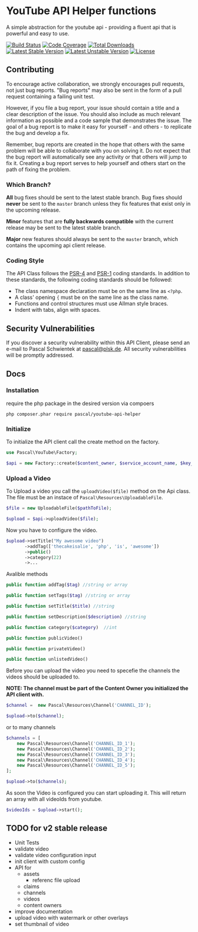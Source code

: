 # YouTube API Helper functions


A simple abstraction for the youtube api - providing a fluent api that is powerful and easy to use.

[![Build Status](https://img.shields.io/badge/build-passing-green.svg?style=flat-square)](#)
[![Code Coverage](https://img.shields.io/badge/coverage-0%-red.svg?style=flat-square)](#)
[![Total Downloads](https://img.shields.io/badge/downloads-0-blue.svg?style=flat-square)](#)
[![Latest Stable Version](https://img.shields.io/badge/stable-v1.0.0-green.svg?style=flat-square)](#)
[![Latest Unstable Version](https://img.shields.io/badge/unstable-v2.0--dev-orange.svg?style=flat-square)](#)
[![License](https://img.shields.io/badge/license-Apache_2.0-lightgrey.svg?style=flat-square)](#)





## Contributing

To encourage active collaboration, we strongly encourages pull requests, not just bug reports. "Bug reports" may also be sent in the form of a pull request containing a failing unit test.

However, if you file a bug report, your issue should contain a title and a clear description of the issue. You should also include as much relevant information as possible and a code sample that demonstrates the issue. The goal of a bug report is to make it easy for yourself - and others - to replicate the bug and develop a fix.

Remember, bug reports are created in the hope that others with the same problem will be able to collaborate with you on solving it. Do not expect that the bug report will automatically see any activity or that others will jump to fix it. Creating a bug report serves to help yourself and others start on the path of fixing the problem.

### Which Branch?

**All** bug fixes should be sent to the latest stable branch. Bug fixes should **never** be sent to the `master` branch unless they fix features that exist only in the upcoming release.

**Minor** features that are **fully backwards compatible** with the current release may be sent to the latest stable branch.

**Major** new features should always be sent to the `master` branch, which contains the upcoming api client release.

### Coding Style

The API Class follows the [PSR-4](https://github.com/php-fig/fig-standards/blob/master/accepted/PSR-4-autoloader.md) and [PSR-1](https://github.com/php-fig/fig-standards/blob/master/accepted/PSR-1-basic-coding-standard.md) coding standards. In addition to these standards, the following coding standards should be followed:

- The class namespace declaration must be on the same line as `<?php`.
- A class' opening `{` must be on the same line as the class name.
- Functions and control structures must use Allman style braces.
- Indent with tabs, align with spaces.

## Security Vulnerabilities

If you discover a security vulnerability within this API Client, please send an e-mail to Pascal Schwientek at pascal@plsk.de. All security vulnerabilities will be promptly addressed.


## Docs

### Installation

require the php package in the desired version via compoers

```
php composer.phar require pascal/youtube-api-helper
```


### Initialize

To initialize the API client call the create method on the factory.

```php
use Pascal\YouTube\Factory;

$api = new Factory::create($content_owner, $service_account_name, $key_file);

```

### Upload a Video

To Upload a video you call the ```uploadVideo($file)``` method on the Api class. The file must be an instace of ```Pascal\Resources\UploadableFile```.

```php
$file = new UploadableFile($pathToFile);

$upload = $api->uploadVideo($file);

```

Now you have to configure the video.

```php
$upload->setTitle("My awesome video")
       ->addTag(['thecakeisalie', 'php', 'is', 'awesome'])
       ->public()
       ->category(22)
       ->...
```

Avalible methods

```php
public function addTag($tag) //string or array

public function setTags($tag) //string or array

public function setTitle($title) //string

public function setDescription($description) //string

public function category($category)  //int

public function publicVideo()

public function privateVideo()

public function unlistedVideo()
```

Before you can upload the video you need to specefie the channels the videos should be uploaded to.

**NOTE: The channel must be part of the Content Owner you initialized the API client with.**

```php
$channel =  new Pascal\Resources\Channel('CHANNEL_ID');

$upload->to($channel);
```

or to many channels

```php
$channels = [
    new Pascal\Resources\Channel('CHANNEL_ID_1');
    new Pascal\Resources\Channel('CHANNEL_ID_2');
    new Pascal\Resources\Channel('CHANNEL_ID_3');
    new Pascal\Resources\Channel('CHANNEL_ID_4');
    new Pascal\Resources\Channel('CHANNEL_ID_5');
];

$upload->to($channels);

```


As soon the Video is configured you can start uploading it. This will return an array with all videoIds from youtube.

```php
$videoIds = $upload->start();

```

## TODO for v2 stable release
- Unit Tests
- validate video
- validate video configuration input
- init client with custom config
- API for 
	- assets
		- referenc file upload
	- claims
	- channels
	- videos
	- content owners
- improve documentation
- upload video with watermark or other overlays
- set thumbnail of video